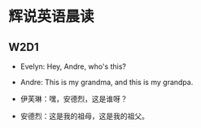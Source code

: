 # 辉说英语晨读

## W2D1

- Evelyn: Hey, Andre, who's this?
- Andre: This is my grandma, and this is my grandpa.

- 伊芙琳：嘿，安德烈，这是谁呀？
- 安德烈：这是我的祖母，这是我的祖父。

